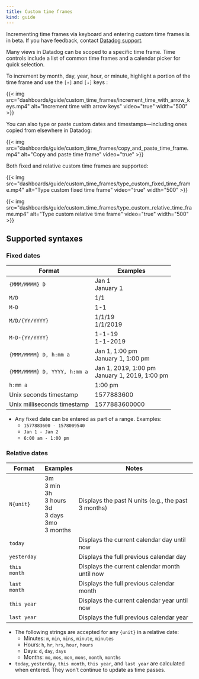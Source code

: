 ```yaml
---
title: Custom time frames
kind: guide
---
```


<div class="alert alert-warning">
  Incrementing time frames via keyboard and entering custom time frames is in beta. If you have feedback, contact <a href="https://docs.datadoghq.com/help">Datadog support</a>.
</div>

Many views in Datadog can be scoped to a specific time frame. Time controls include a list of common time frames and a calendar picker for quick selection.

To increment by month, day, year, hour, or minute, highlight a portion of the time frame and use the `[↑]` and `[↓]` keys :

{{< img src="dashboards/guide/custom_time_frames/increment_time_with_arrow_keys.mp4" alt="Increment time with arrow keys" video="true" width="500" >}}

You can also type or paste custom dates and timestamps—including ones copied from elsewhere in Datadog:

{{< img src="dashboards/guide/custom_time_frames/copy_and_paste_time_frame.mp4" alt="Copy and paste time frame" video="true" >}}

Both fixed and relative custom time frames are supported:

{{< img src="dashboards/guide/custom_time_frames/type_custom_fixed_time_frame.mp4" alt="Type custom fixed time frame" video="true" width="500" >}}

{{< img src="dashboards/guide/custom_time_frames/type_custom_relative_time_frame.mp4" alt="Type custom relative time frame" video="true" width="500" >}}

## Supported syntaxes

### Fixed dates

| Format                       | Examples                                         |
|------------------------------|--------------------------------------------------|
| `{MMM/MMMM} D`               | Jan 1<br>January 1                               |
| `M/D`                        | 1&#8203;/&#8203;1                                |
| `M-D`                        | 1-1                                              |
| `M/D/{YY/YYYY}`              | 1/1/19<br>1/1/2019                               |
| `M-D-{YY/YYYY}`              | 1-1-19<br>1-1-2019                               |
| `{MMM/MMMM} D, h:mm a`       | Jan 1, 1:00 pm<br>January 1, 1:00 pm             |
| `{MMM/MMMM} D, YYYY, h:mm a` | Jan 1, 2019, 1:00 pm<br>January 1, 2019, 1:00 pm |
| `h:mm a`                     | 1:00 pm                                          |
| Unix seconds timestamp       | 1577883600                                       |
| Unix milliseconds timestamp  | 1577883600000                                    |

* Any fixed date can be entered as part of a range. Examples:
  * `1577883600 - 1578009540`
  * `Jan 1 - Jan 2`
  * `6:00 am - 1:00 pm`

### Relative dates

| Format       | Examples                                                        | Notes                                               |
|--------------|-----------------------------------------------------------------|-----------------------------------------------------|
| `N{unit}`    | 3m<br>3 min<br>3h<br>3 hours<br>3d<br>3 days<br>3mo<br>3 months | Displays the past N units (e.g., the past 3 months) |
| `today`      |                                                                 | Displays the current calendar day until now         |
| `yesterday`  |                                                                 | Displays the full previous calendar day             |
| `this month` |                                                                 | Displays the current calendar month until now       |
| `last month` |                                                                 | Displays the full previous calendar month           |
| `this year`  |                                                                 | Displays the current calendar year until now        |
| `last year`  |                                                                 | Displays the full previous calendar year            |

* The following strings are accepted for any `{unit}` in a relative date:
  * Minutes: `m`, `min`, `mins`, `minute`, `minutes`
  * Hours: `h`, `hr`, `hrs`, `hour`, `hours`
  * Days: `d`, `day`, `days`
  * Months: `mo`, `mos`, `mon`, `mons`, `month`, `months`
* `today`, `yesterday`, `this month`, `this year`, and `last year` are calculated when entered. They won’t continue to update as time passes.
